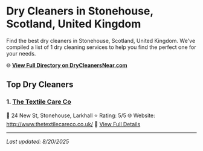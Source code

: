 # Dry Cleaners in Stonehouse, Scotland, United Kingdom

Find the best dry cleaners in Stonehouse, Scotland, United Kingdom. We've compiled a list of 1 dry cleaning services to help you find the perfect one for your needs.

🌐 **[View Full Directory on DryCleanersNear.com](https://drycleanersnear.com/city/United%20Kingdom/Scotland/Stonehouse)**

## Top Dry Cleaners

### 1. [The Textile Care Co](https://drycleanersnear.com/dryCleaner/689408ccfa09c6c0709d96fc/the-textile-care-co)
📍 24 New St, Stonehouse, Larkhall
⭐ Rating: 5/5
🌐 Website: http://www.thetextilecareco.co.uk/
🔗 [View Full Details](https://drycleanersnear.com/dryCleaner/689408ccfa09c6c0709d96fc/the-textile-care-co)


---

*Last updated: 8/20/2025*
